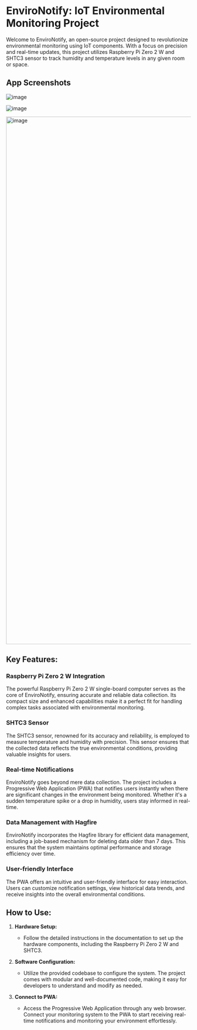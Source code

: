 # EnviroNotify: IoT Environmental Monitoring Project

Welcome to EnviroNotify, an open-source project designed to revolutionize environmental monitoring using IoT components. With a focus on precision and real-time updates, this project utilizes Raspberry Pi Zero 2 W and SHTC3 sensor to track humidity and temperature levels in any given room or space.

## App Screenshots
![image](https://github.com/abudzikowsk/EnviroNotify/assets/107808781/9eb9251f-167b-4df1-afdb-61434fa732e4)

![image](https://github.com/abudzikowsk/EnviroNotify/assets/107808781/44632e8f-d4b4-4549-950d-b00317edc6f5)

<img width="1440" alt="image" src="https://github.com/abudzikowsk/EnviroNotify/assets/107808781/2a921b9d-5328-4cdf-bb0e-3d24e294594b">

## Key Features:

### Raspberry Pi Zero 2 W Integration
The powerful Raspberry Pi Zero 2 W single-board computer serves as the core of EnviroNotify, ensuring accurate and reliable data collection. Its compact size and enhanced capabilities make it a perfect fit for handling complex tasks associated with environmental monitoring.

### SHTC3 Sensor
The SHTC3 sensor, renowned for its accuracy and reliability, is employed to measure temperature and humidity with precision. This sensor ensures that the collected data reflects the true environmental conditions, providing valuable insights for users.

### Real-time Notifications
EnviroNotify goes beyond mere data collection. The project includes a Progressive Web Application (PWA) that notifies users instantly when there are significant changes in the environment being monitored. Whether it's a sudden temperature spike or a drop in humidity, users stay informed in real-time.

### Data Management with Hagfire
EnviroNotify incorporates the Hagfire library for efficient data management, including a job-based mechanism for deleting data older than 7 days. This ensures that the system maintains optimal performance and storage efficiency over time.

### User-friendly Interface
The PWA offers an intuitive and user-friendly interface for easy interaction. Users can customize notification settings, view historical data trends, and receive insights into the overall environmental conditions.

## How to Use:

1. **Hardware Setup:**
   - Follow the detailed instructions in the documentation to set up the hardware components, including the Raspberry Pi Zero 2 W and SHTC3.

2. **Software Configuration:**
   - Utilize the provided codebase to configure the system. The project comes with modular and well-documented code, making it easy for developers to understand and modify as needed.

3. **Connect to PWA:**
   - Access the Progressive Web Application through any web browser. Connect your monitoring system to the PWA to start receiving real-time notifications and monitoring your environment effortlessly.
